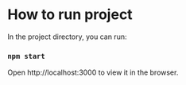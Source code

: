 # How to run project

In the project directory, you can run:

### `npm start`

Open http://localhost:3000 to view it in the browser.